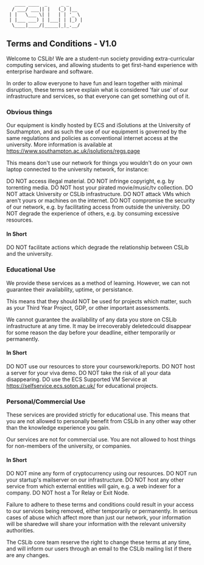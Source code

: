 ```
   ____ ____  _     _ _     
  / ___/ ___|| |   (_) |__  
 | |   \___ \| |   | | '_ \
 | |___ ___) | |___| | |_) |
  \____|____/|_____|_|_.__/
```

## Terms and Conditions - V1.0

Welcome to CSLib! We are a student-run society providing extra-curricular computing services, and allowing students to get first-hand experience with enterprise hardware and software.

In order to allow everyone to have fun and learn together with minimal disruption, these terms serve explain what is considered 'fair use' of our infrastructure and services, so that everyone can get something out of it.


### Obvious things

Our equipment is kindly hosted by ECS and iSolutions at the University of Southampton, and as such the use of our equipment is governed by the same regulations and policies as conventional internet access at the university. More information is available at https://www.southampton.ac.uk/isolutions/regs.page

This means don't use our network for things you wouldn't do on your own laptop connected to the university network, for instance:

DO NOT access illegal material.
DO NOT infringe copyright, e.g. by torrenting media.
DO NOT host your pirated movie/music/tv collection.
DO NOT attack University or CSLib infrastructure.
DO NOT attack VMs which aren't yours or machines on the internet.
DO NOT compromise the security of our network, e.g. by facilitating access from outside the university.
DO NOT degrade the experience of others, e.g. by consuming excessive resources.

#### In Short
DO NOT facilitate actions which degrade the relationship between CSLib and the university.



### Educational Use

We provide these services as a method of learning. However, we can not guarantee their availability, uptime, or persistance.

This means that they should NOT be used for projects which matter, such as your Third Year Project, GDP, or other important assessments.

We cannot guarantee the availability of any data you store on CSLib infrastructure at any time. It may be irrecoverably deletedcould disappear for some reason the day before your deadline, either temporarily or permanently.

#### In Short
DO NOT use our resources to store your coursework/reports.
DO NOT host a server for your viva demo.
DO NOT take the risk of all your data disappearing.
DO use the ECS Supported VM Service at https://selfservice.ecs.soton.ac.uk/ for educational projects.



### Personal/Commercial Use

These services are provided strictly for educational use. This means that you are not allowed to personally benefit from CSLib in any other way other than the knowledge experience you gain.

Our services are not for commercial use. You are not allowed to host things for non-members of the university, or companies.

#### In Short
DO NOT mine any form of cryptocurrency using our resources.
DO NOT run your startup's mailserver on our infrastructure.
DO NOT host any other service from which external entities will gain, e.g. a web indexer for a company.
DO NOT host a Tor Relay or Exit Node.



Failure to adhere to these terms and conditions could result in your access to our services being removed, either temporarily or permanently.
In serious cases of abuse which affect more than just our network, your information will be sharedwe will share your information with the relevant university authorities.

The CSLib core team reserve the right to change these terms at any time, and will inform our users through an email to the CSLib mailing list if there are any changes.
